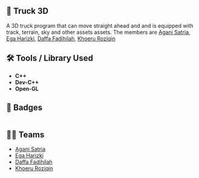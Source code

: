 ## 🚚 Truck 3D

A 3D truck program that can move straight ahead and and is equipped with track, terrain, sky and other assets assets. The members are [Agani Satria](https://github.com/), [Ega Harizki](), [Daffa Fadihilah](), [Khoeru Roziqin](https://github.com/roziqinkhoeru)

## 🛠 Tools / Library Used

- **C++**
- **Dev-C++**
- **Open-GL**

## 📛 Badges

<a href="" target="_blank"><img src="" width="" title="" /></a>

## 👨‍💻 Teams

- [Agani Satria](https://github.com/)
- [Ega Harizki]()
- [Daffa Fadihilah]()
- [Khoeru Roziqin](https://github.com/roziqinkhoeru)
